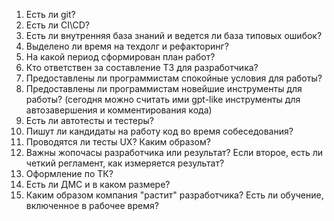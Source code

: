 1. Есть ли git?  
2. Есть ли CI\CD?  
3. Есть ли внутренняя база знаний и ведется ли база типовых ошибок?  
4. Выделено ли время на техдолг и рефакторинг? 
5. На какой период сформирован план работ?  
6. Кто ответствен за составление ТЗ для разработчика?  
7. Предоставлены ли программистам спокойные условия для работы?  
8. Предоставлены ли программистам новейшие инструменты для работы?  (сегодня можно считать ими gpt-like инструменты для автозавершения и комментирования кода)  
9. Есть ли автотесты и тестеры?  
10. Пишут ли кандидаты на работу код во время собеседования?  
11. Проводятся ли тесты UX? Каким образом? 
12. Важны жопочасы разработчика или результат? Если второе, есть ли четкий регламент, как измеряется результат?
13. Оформление по ТК? 
14. Есть ли ДМС и в каком размере?
15. Каким образом компания "растит" разработчика? Есть ли обучение, включенное в рабочее время?